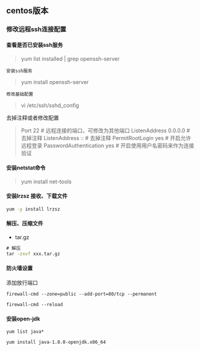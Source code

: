 ## centos版本

### 修改远程ssh连接配置

#### 查看是否已安装ssh服务

>yum list installed | grep openssh-server

`安装ssh服务`

> yum install openssh-server


`修改基础配置`

> vi /etc/ssh/sshd_config

去掉注释或者修改配置
>Port 22 # 远程连接的端口，可修改为其他端口
>ListenAddress 0.0.0.0 # 去掉注释
>ListenAddress :: # 去掉注释
>PermitRootLogin yes # 开启允许远程登录
>PasswordAuthentication yes # 开启使用用户名密码来作为连接验证


#### 安装netstat命令

>yum install net-tools


#### 安装lrzsz 接收、下载文件

```cmd
yum -y install lrzsz 
```

#### 解压、压缩文件

- tar.gz

```cmd
# 解压
tar -zxvf xxx.tar.gz
```

#### 防火墙设置

添加放行端口

```
firewall-cmd --zone=public --add-port=80/tcp --permanent 

firewall-cmd --reload
```
#### 安装open-jdk

```
yum list java*

yum install java-1.8.0-openjdk.x86_64
```